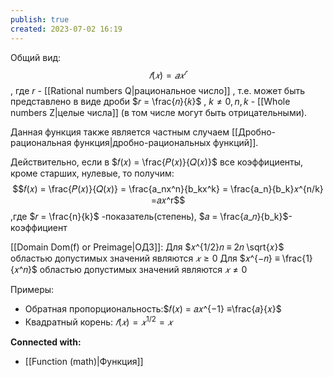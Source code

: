 ```yaml
---
publish: true
created: 2023-07-02 16:19
---
```


Общий вид: $$𝑓(𝑥) = 𝑎 𝑥^𝑟$$ 
, где $r$ - [[Rational numbers Q|рациональное число]] , т.е. может быть представлено в виде дроби $𝑟 = \frac{𝑛}{𝑘}$ , $k≠ 0, n, k$ -  [[Whole numbers Z|целые числа]] (в том числе могут быть отрицательными). 

Данная функция также является частным случаем [[Дробно-рациональная функция|дробно-рациональных функций]].

Действительно, если в $𝑓(𝑥) = \frac{𝑃(𝑥)}{𝑄(𝑥)}$ все коэффициенты, кроме старших, нулевые, то получим:  
$$𝑓(𝑥) = \frac{𝑃(𝑥)}{𝑄(𝑥)} = \frac{a_nx^n}{b_kx^k} = \frac{a_n}{b_k}𝑥^{n/k} =𝑎𝑥^r$$ ,где $𝑟 = \frac{n}{k}$ -показатель(степень), $𝑎 = \frac{𝑎_𝑛}{b_k}$- коэффициент

[[Domain Dom(f) or Preimage|ОДЗ]]:
Для $𝑥^{1/2}𝑛 ≡ 2𝑛 \sqrt{𝑥}$ областью допустимых значений являются $𝑥 ≥ 0$ 
Для $𝑥^{−𝑛} ≡ \frac{1}{𝑥^𝑛}$ областью допустимых значений являются $𝑥 ≠ 0$


Примеры:
- Обратная пропорциональность:$𝑓(𝑥) = 𝑎𝑥^{−1} ≡\frac{𝑎}{𝑥}$
- Квадратный корень: $𝑓(𝑥) = 𝑥^{1/2} = 𝑥$




**Connected with:**
- [[Function (math)|Функция]]



